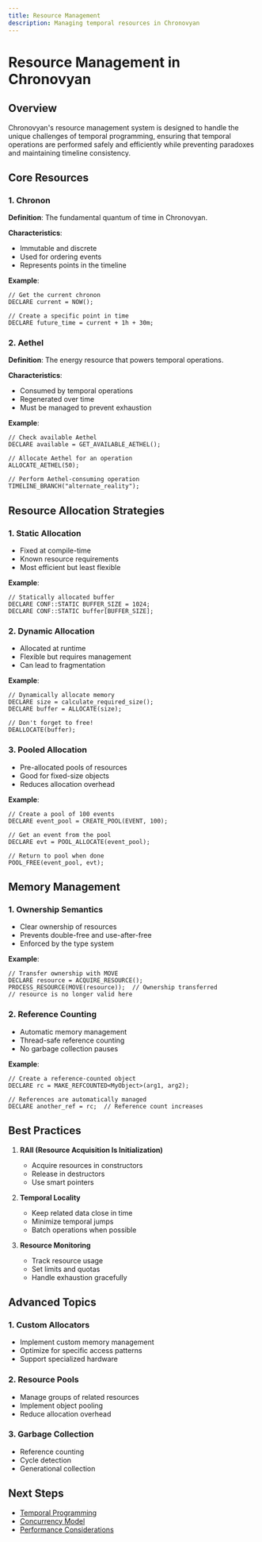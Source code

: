 ```yaml
---
title: Resource Management
description: Managing temporal resources in Chronovyan
---
```


# Resource Management in Chronovyan

## Overview

Chronovyan's resource management system is designed to handle the unique challenges of temporal programming, ensuring that temporal operations are performed safely and efficiently while preventing paradoxes and maintaining timeline consistency.

## Core Resources

### 1. Chronon

**Definition**: The fundamental quantum of time in Chronovyan.

**Characteristics**:
- Immutable and discrete
- Used for ordering events
- Represents points in the timeline

**Example**:
```chronovyan
// Get the current chronon
DECLARE current = NOW();

// Create a specific point in time
DECLARE future_time = current + 1h + 30m;
```

### 2. Aethel

**Definition**: The energy resource that powers temporal operations.

**Characteristics**:
- Consumed by temporal operations
- Regenerated over time
- Must be managed to prevent exhaustion

**Example**:
```chronovyan
// Check available Aethel
DECLARE available = GET_AVAILABLE_AETHEL();

// Allocate Aethel for an operation
ALLOCATE_AETHEL(50);

// Perform Aethel-consuming operation
TIMELINE_BRANCH("alternate_reality");
```

## Resource Allocation Strategies

### 1. Static Allocation

- Fixed at compile-time
- Known resource requirements
- Most efficient but least flexible

**Example**:
```chronovyan
// Statically allocated buffer
DECLARE CONF::STATIC BUFFER_SIZE = 1024;
DECLARE CONF::STATIC buffer[BUFFER_SIZE];
```

### 2. Dynamic Allocation

- Allocated at runtime
- Flexible but requires management
- Can lead to fragmentation

**Example**:
```chronovyan
// Dynamically allocate memory
DECLARE size = calculate_required_size();
DECLARE buffer = ALLOCATE(size);

// Don't forget to free!
DEALLOCATE(buffer);
```

### 3. Pooled Allocation

- Pre-allocated pools of resources
- Good for fixed-size objects
- Reduces allocation overhead

**Example**:
```chronovyan
// Create a pool of 100 events
DECLARE event_pool = CREATE_POOL(EVENT, 100);

// Get an event from the pool
DECLARE evt = POOL_ALLOCATE(event_pool);

// Return to pool when done
POOL_FREE(event_pool, evt);
```

## Memory Management

### 1. Ownership Semantics

- Clear ownership of resources
- Prevents double-free and use-after-free
- Enforced by the type system

**Example**:
```chronovyan
// Transfer ownership with MOVE
DECLARE resource = ACQUIRE_RESOURCE();
PROCESS_RESOURCE(MOVE(resource));  // Ownership transferred
// resource is no longer valid here
```

### 2. Reference Counting

- Automatic memory management
- Thread-safe reference counting
- No garbage collection pauses

**Example**:
```chronovyan
// Create a reference-counted object
DECLARE rc = MAKE_REFCOUNTED<MyObject>(arg1, arg2);

// References are automatically managed
DECLARE another_ref = rc;  // Reference count increases
```

## Best Practices

1. **RAII (Resource Acquisition Is Initialization)**
   - Acquire resources in constructors
   - Release in destructors
   - Use smart pointers

2. **Temporal Locality**
   - Keep related data close in time
   - Minimize temporal jumps
   - Batch operations when possible

3. **Resource Monitoring**
   - Track resource usage
   - Set limits and quotas
   - Handle exhaustion gracefully

## Advanced Topics

### 1. Custom Allocators

- Implement custom memory management
- Optimize for specific access patterns
- Support specialized hardware

### 2. Resource Pools

- Manage groups of related resources
- Implement object pooling
- Reduce allocation overhead

### 3. Garbage Collection

- Reference counting
- Cycle detection
- Generational collection

## Next Steps

- [Temporal Programming](temporal_programming.md)
- [Concurrency Model](concurrency.md)
- [Performance Considerations](../concepts/index.md#performance-considerations)
